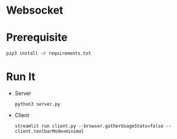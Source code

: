 # Websocket

# Prerequisite
```console
pip3 install -r requirements.txt
```

# Run It

- Server
  ```console
  python3 server.py
  ```

- Client
  ```console
  streamlit run client.py --browser.gatherUsageStats=false --client.toolbarMode=minimal
  ```
